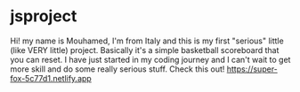 # jsproject
Hi! my name is Mouhamed, I'm from Italy and this is my first "serious" little (like VERY little) project. Basically it's a simple basketball scoreboard that you can reset. I have just started in my coding journey and I can't wait to get more skill and do some really serious stuff.
Check this out!
https://super-fox-5c77d1.netlify.app

